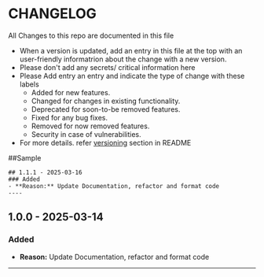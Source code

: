 # **CHANGELOG**

All Changes to this repo are documented in this file
* When a version is updated, add an entry in this file at the top with an user-friendly informatrion about the change with a new version.
* Please don't add any secrets/ critical information here
* Please Add entry an entry and indicate the type of change with these labels
	* Added for new features.
	* Changed for changes in existing functionality.
	* Deprecated for soon-to-be removed features.
	* Fixed for any bug fixes.
	* Removed for now removed features.
	* Security in case of vulnerabilities.
* For more details. refer [versioning](./CHANGELOG.md#versioning) section in README

##Sample 
````
## 1.1.1 - 2025-03-16
### Added
- **Reason:** Update Documentation, refactor and format code
----
````

## 1.0.0 - 2025-03-14
### Added
- **Reason:** Update Documentation, refactor and format code
----
